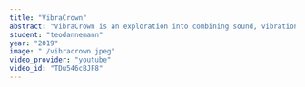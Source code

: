 ```yaml
---
title: "VibraCrown"
abstract: "VibraCrown is an exploration into combining sound, vibrations, and the sense of touch"
student: "teodannemann"
year: "2019"
image: "./vibracrown.jpeg"
video_provider: "youtube"
video_id: "TDu546cBJF8"
---
```

